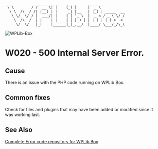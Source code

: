 ```
 __          _______  _      _ _       ____
 \ \        / /  __ \| |    (_) |     |  _ \
  \ \  /\  / /| |__) | |     _| |__   | |_) | _____  __
   \ \/  \/ / |  ___/| |    | | '_ \  |  _ < / _ \ \/ /
    \  /\  /  | |    | |____| | |_) | | |_) | (_) >  <
     \/  \/   |_|    |______|_|_.__/  |____/ \___/_/\_\
```

![WPLib-Box](https://github.com/wplib/box-scripts/blob/master/WPLib-Box-100x.png)

# W020 - 500 Internal Server Error.

## Cause
There is an issue with the PHP code running on WPLib Box.

## Common fixes
Check for files and plugins that may have been added or modified since it was working last.

### 


## See Also
[Complete Error code repository for WPLib Box](https://github.com/wplib/box-scripts/tree/master/docs/errors)

